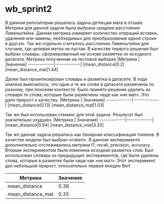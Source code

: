 # wb_sprint2

В данном репозитории решалась задача детекции мата в отзыве. Метрика для данной задачи была выбрана среднее расстояние Ливенштейна. Данная метрика измеряет количество операций вставки, удаления или замены, необходимых для преобразования одной строки в другую. Так же отдельно считалось расстояние Ливенштейна для случаев, где целевая метка не пустая. В качестве первого решения был выбран словарь, сформированный на основе разметки из исходного датасета. 
Метрика полученная на тестовой выборке
|Метрика | Значение|
-------------|-------------|
|mean_distance|0.2|
|mean_distance_mat|1.44|

Далее был проанлизирован словарь и разметка в датасете. В ходе анализа выяснилось, что одни и те же слова в датасете размечены по разному, при похожем контексте. Было принято решение удалить из словаря те слова, которые были размечены чаще как «не мат». Это дало прирост к качеству. 
|Метрика | Значение|
-------------|-------------|
|mean_distance|0.13|
|mean_distance_mat|1.03|

Так же был использован стеминг для этой задачи. Результат был значительно ухудшен.
|Метрика | Значение|
-------------|-------------|
|mean_distance|0.94|
|mean_distance_mat|3.20|


Так же данная задача решалась как бинарная классификация токенов. В качестве модели был выбран «rubert». В данном эксперименте дополнительно отслеживались метрики f1, recall, precision, accuracy. Вторым экспериментом была изменена исходная разметка слов. Был использован словарь из предыдущих экспериментов, где были удалены слова, которые в разметке были чаще как «не мат». Этот эксперимент дал небольшой прирост, относительно первой моедли Bert

|Метрика | Значение|
-------------|-------------|
|mean_distance|0.36|
|mean_distance_mat|0.35|
